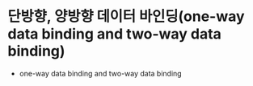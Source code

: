# 단방향, 양방향 데이터 바인딩(one-way data binding and two-way data binding)
- one-way data binding and two-way data binding

